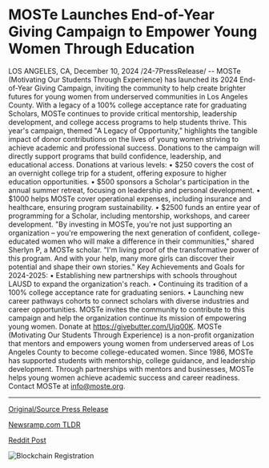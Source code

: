 # MOSTe Launches End-of-Year Giving Campaign to Empower Young Women Through Education

LOS ANGELES, CA, December 10, 2024 /24-7PressRelease/ -- MOSTe (Motivating Our Students Through Experience) has launched its 2024 End-of-Year Giving Campaign, inviting the community to help create brighter futures for young women from underserved communities in Los Angeles County. With a legacy of a 100% college acceptance rate for graduating Scholars, MOSTe continues to provide critical mentorship, leadership development, and college access programs to help students thrive.  This year's campaign, themed "A Legacy of Opportunity," highlights the tangible impact of donor contributions on the lives of young women striving to achieve academic and professional success. Donations to the campaign will directly support programs that build confidence, leadership, and educational access.  Donations at various levels: •	$250 covers the cost of an overnight college trip for a student, offering exposure to higher education opportunities. •	$500 sponsors a Scholar's participation in the annual summer retreat, focusing on leadership and personal development. •	$1000 helps MOSTe cover operational expenses, including insurance and healthcare, ensuring program sustainability. •	$2500 funds an entire year of programming for a Scholar, including mentorship, workshops, and career development.  "By investing in MOSTe, you're not just supporting an organization – you're empowering the next generation of confident, college-educated women who will make a difference in their communities," shared Sherlyn P, a MOSTe scholar. "I'm living proof of the transformative power of this program. And with your help, many more girls can discover their potential and shape their own stories."  Key Achievements and Goals for 2024-2025: •	Establishing new partnerships with schools throughout LAUSD to expand the organization's reach. •	Continuing its tradition of a 100% college acceptance rate for graduating seniors. •	Launching new career pathways cohorts to connect scholars with diverse industries and career opportunities.  MOSTe invites the community to contribute to this campaign and help the organization continue its mission of empowering young women. Donate at https://givebutter.com/Ujq00K.  MOSTe (Motivating Our Students Through Experience) is a non-profit organization that mentors and empowers young women from underserved areas of Los Angeles County to become college-educated women. Since 1986, MOSTe has supported students with mentorship, college guidance, and leadership development. Through partnerships with mentors and businesses, MOSTe helps young women achieve academic success and career readiness. Contact MOSTe at info@moste.org. 

---

[Original/Source Press Release](https://www.24-7pressrelease.com/press-release/516910/moste-launches-end-of-year-giving-campaign-to-empower-young-women-through-education)
                    

[Newsramp.com TLDR](https://newsramp.com/curated-news/moste-launches-2024-end-of-year-giving-campaign-to-support-young-women-in-los-angeles-county/6f927b951b2c2d2d2fe1e17d2bf3fa8b) 

 



[Reddit Post](https://www.reddit.com/r/newsramp/comments/1hax5cr/moste_launches_2024_endofyear_giving_campaign_to/) 



![Blockchain Registration](https://cdn.newsramp.app/24-7PressRelease/qrcode/2412/10/pearZGSc.webp)